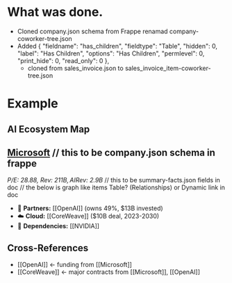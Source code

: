 # What was done.
- Cloned company.json schema from Frappe renamad company-coworker-tree.json 
- Added 
{
   "fieldname": "has_children",
   "fieldtype": "Table",
   "hidden": 0,
   "label": "Has Children",
   "options": "Has Children",
   "permlevel": 0,
   "print_hide": 0,
   "read_only": 0
  },
  - cloned from sales_invoice.json to sales_invoice_item-coworker-tree.json

# Example 

## AI Ecosystem Map

## [Microsoft](./companies/microsoft.md)  // this to be company.json schema in frappe
*P/E: 28.88, Rev: $211B, AI Rev: ~$2.9B*  // this to be summary-facts.json fields in doc
// the below is graph like items Table? (Relationships) or Dynamic link in doc
- 🤝 **Partners:** [[OpenAI]] (owns 49%, $13B invested) 
- ☁️ **Cloud:** [[CoreWeave]] ($10B deal, 2023-2030)
- 🔗 **Dependencies:** [[NVIDIA]]

## Cross-References
- [[OpenAI]] ← funding from [[Microsoft]]
- [[CoreWeave]] ← major contracts from [[Microsoft]], [[OpenAI]]

